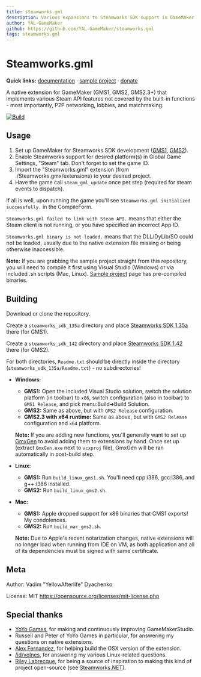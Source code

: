 ```yaml
---
title: steamworks.gml
description: Various expansions to Steamworks SDK support in GameMaker Studio / GMS2. (now merged into the official extension)
author: YAL-GameMaker
github: https://github.com/YAL-GameMaker/steamworks.gml
tags: steamworks.gml
---
```

# Steamworks.gml
**Quick links:** 
[documentation](https://yal.cc/r/17/steamworks-gml/)
· [sample project](https://yellowafterlife.itch.io/steamworks-gml-example)
· [donate](https://yellowafterlife.itch.io/steamworks-gml-example/purchase)

A native extension for GameMaker (GMS1, GMS2, GMS2.3+) that implements various Steam API features not covered by the built-in functions - most importantly, P2P networking, lobbies, and matchmaking.

[![Build](https://github.com/YAL-GameMaker/steamworks.gml/actions/workflows/build.yml/badge.svg)](https://github.com/YAL-GameMaker/steamworks.gml/actions/workflows/build.yml)

## Usage

1. Set up GameMaker for Steamworks SDK development ([GMS1](http://help.yoyogames.com/hc/en-us/articles/216754138-Using-The-Steamworks-SDK-With-GameMaker-Studio), [GMS2](https://help.yoyogames.com/hc/en-us/articles/360006823232-Enabling-Steam-Integration-In-Your-Desktop-Games)).
2. Enable Steamworks support for desired platform(s) in Global Game Settings, "Steam" tab. Don't forget to set the game ID.
3. Import the "Steamworks.gml" extension (from ./Steamworks.gmx/extensions) to your desired project.
4. Have the game call `steam_gml_update` once per step (required for steam events to dispatch).

If all is well, upon running the game you'll see `Steamworks.gml initialized successfully.` in the CompileForm.

`Steamworks.gml failed to link with Steam API.` means that either the Steam client is not running, or you have specified an incorrect App ID.

`Steamworks.gml binary is not loaded.` means that the DLL/DyLib/SO could not be loaded, usually due to the native extension file missing or being otherwise inaccessible.

**Note:** If you are grabbing the sample project straight from this repository, you will need to compile it first using Visual Studio (Windows) or via included .sh scripts (Mac, Linux). [Sample project](https://yellowafterlife.itch.io/steamworks-gml-example) page has pre-compiled binaries.

## Building

Download or clone the repository.

Create a `steamworks_sdk_135a` directory and place [Steamworks SDK 1.35a](https://partner.steamgames.com/downloads/steamworks_sdk_135a.zip) there (for GMS1).

Create a `steamworks_sdk_142` directory and place [Steamworks SDK 1.42](https://partner.steamgames.com/downloads/steamworks_sdk_142.zip) there (for GMS2).

For both directories, `Readme.txt` should be directly inside the directory (`steamworks_sdk_135a/Readme.txt`) - no subdirectories!

* **Windows:**
  * **GMS1:** Open the included Visual Studio solution, switch the solution platform (in toolbar) to `x86`, switch configuration (also in toolbar) to `GMS1 Release`, and pick menu:Build➜Build Solution.
  * **GMS2:** Same as above, but with `GMS2 Release` configuration.
  * **GMS2.3 with x64 runtime:** Same as above, but with `GMS2 Release` configuration and `x64` platform.
  
  **Note:** If you are adding new functions, you'll generally want to set up [GmxGen](https://github.com/YAL-GameMaker-Tools/GmxGen) to avoid adding them to extensions by hand. Once set up (extract `GmxGen.exe` next to `vcxproj` file), GmxGen will be ran automatically in post-build step.
* **Linux:**
  * **GMS1:** Run `build_linux_gms1.sh`. You'll need cpp:i386, gcc:i386, and g++:i386 installed.
  * **GMS2:** Run `build_linux_gms2.sh`.
* **Mac:**
  * **GMS1:** Apple dropped support for x86 binaries that GMS1 exports! My condolences.
  * **GMS2:** Run `build_mac_gms2.sh`.
  
  **Note:** Due to Apple's recent notarization changes, native extensions will no longer load when running from IDE on VM, as both application and all of its dependencies must be signed with same certificate.

## Meta
Author: Vadim "YellowAfterlife" Dyachenko

License: MIT https://opensource.org/licenses/mit-license.php

## Special thanks

* [YoYo Games](http://yoyogames.com/), for making and continuously improving GameMakerStudio.
* Russell and Peter of YoYo Games in particular, for answering my questions on native extensions.
* [Alex Fernandez](https://twitter.com/alexfislegend), for helping build the OSX version of the extension.
* [/id/volnes](http://steamcommunity.com/id/volnes/), for answering my various Linux-related questions.
* [Riley Labrecque](https://github.com/rlabrecque), for being a source of inspiration to making this kind of project open-source (see [Steamworks.NET](https://github.com/rlabrecque/Steamworks.NET)).

    